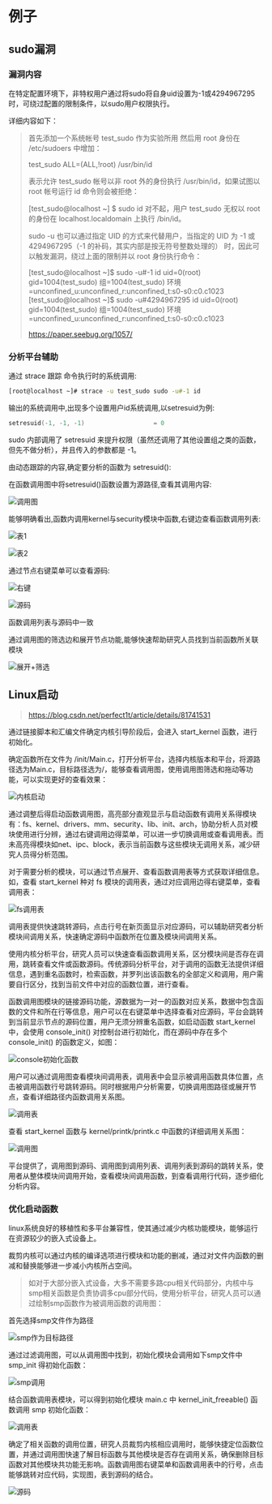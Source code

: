 # 例子

## sudo漏洞

### 漏洞内容

在特定配置环境下，非特权用户通过将sudo将自身uid设置为-1或4294967295时，可绕过配置的限制条件，以sudo用户权限执行。

详细内容如下：

> 首先添加一个系统帐号 test_sudo 作为实验所用
> 然后用 root 身份在 /etc/sudoers 中增加：
>
> test_sudo ALL=(ALL,!root) /usr/bin/id
>
> 表示允许 test_sudo 帐号以非 root 外的身份执行 /usr/bin/id，如果试图以 root 帐号运行 id 命令则会被拒绝：
>
> [test_sudo@localhost ~] $ sudo id
> 对不起，用户 test_sudo 无权以 root 的身份在 localhost.localdomain 上执行 /bin/id。
>
> sudo -u 也可以通过指定 UID 的方式来代替用户，当指定的 UID 为 -1 或 4294967295（-1 的补码，其实内部是按无符号整数处理的） 时，因此可以触发漏洞，绕过上面的限制并以 root 身份执行命令：
>
> [test_sudo@localhost ~]$ sudo -u#-1 id
> uid=0(root) gid=1004(test_sudo) 组=1004(test_sudo) 环境=unconfined_u:unconfined_r:unconfined_t:s0-s0:c0.c1023
> [test_sudo@localhost ~]$ sudo -u#4294967295 id
> uid=0(root) gid=1004(test_sudo) 组=1004(test_sudo) 环境=unconfined_u:unconfined_r:unconfined_t:s0-s0:c0.c1023
>
> <https://paper.seebug.org/1057/>

### 分析平台辅助

通过 strace 跟踪 命令执行时的系统调用:

```sh
[root@localhost ~]# strace -u test_sudo sudo -u#-1 id
```

输出的系统调用中,出现多个设置用户id系统调用,以setresuid为例:

```c
setresuid(-1, -1, -1)                   = 0
```

sudo 内部调用了 setresuid 来提升权限（虽然还调用了其他设置组之类的函数，但先不做分析），并且传入的参数都是 -1。

由动态跟踪的内容,确定要分析的函数为 setresuid():

在函数调用图中将setresuid()函数设置为源路径,查看其调用内容:

![调用图](https://raw.githubusercontent.com/sx807/img-url-personal/master/img_20200512171120.png)

能够明确看出,函数内调用kernel与security模块中函数,右键边查看函数调用列表:

![表1](https://raw.githubusercontent.com/sx807/img-url-personal/master/img_20200512171607.png)

![表2](https://raw.githubusercontent.com/sx807/img-url-personal/master/img_20200512171642.png)

通过节点右键菜单可以查看源码:

![右键](https://raw.githubusercontent.com/sx807/img-url-personal/master/img_20200512182406.png)

![源码](https://raw.githubusercontent.com/sx807/img-url-personal/master/img_20200512182512.png)

函数调用列表与源码中一致

通过调用图的筛选边和展开节点功能,能够快速帮助研究人员找到当前函数所关联模块

![展开+筛选](https://raw.githubusercontent.com/sx807/img-url-personal/master/img_20200512185521.png)

## Linux启动

> <https://blog.csdn.net/perfect1t/article/details/81741531>

通过链接脚本和汇编文件确定内核引导阶段后，会进入 start_kernel 函数，进行初始化。

确定函数所在文件为 /init/Main.c，打开分析平台，选择内核版本和平台，将源路径选为Main.c，目标路径选为/，能够查看调用图，使用调用图筛选和拖动等功能，可以实现更好的查看效果：

![内核启动](https://raw.githubusercontent.com/sx807/img-url-personal/master/img_20200513112809.png)

通过调整后得启动函数调用图，高亮部分直观显示与启动函数有调用关系得模块有：fs、kernel、drivers、mm、security、lib、init、arch，协助分析人员对模块使用进行分辨，通过右键调用边得菜单，可以进一步切换调用或查看调用表。而未高亮得模块如net、ipc、block，表示当前函数与这些模块无调用关系，减少研究人员得分析范围。

对于需要分析的模块，可以通过节点展开、查看函数调用表等方式获取详细信息。如，查看 start_kernel 种对 fs 模块的调用表，通过对应调用边得右键菜单，查看调用表：

![fs调用表](https://raw.githubusercontent.com/sx807/img-url-personal/master/img_20200513124421.png)

调用表提供快速跳转源码，点击行号在新页面显示对应源码，可以辅助研究者分析模块间调用关系，快速确定源码中函数所在位置及模块间调用关系。

使用内核分析平台，研究人员可以快速查看函数调用关系，区分模块间是否存在调用，跳转查看文件或函数源码。传统源码分析平台，对于调用的函数无法提供详细信息，遇到重名函数时，检索函数，并罗列出该函数名的全部定义和调用，用户需要自行区分，找到当前文件中对应的函数位置，进行查看。

函数调用图模块的链接源码功能，源数据为一对一的函数对应关系，数据中包含函数的文件和所在行等信息，用户可以在右键菜单中选择查看对应源码，平台会跳转到当前显示节点的源码位置，用户无须分辨重名函数，如启动函数 start_kernel 中，会使用 console_init() 对控制台进行初始化，而在源码中存在多个 console_init() 的函数定义，如图：

![console初始化函数](https://raw.githubusercontent.com/sx807/img-url-personal/master/img_20200518133441.png)

用户可以通过调用图查看模块间调用表，调用表中会显示被调用函数具体位置，点击被调用函数行号跳转源码。同时根据用户分析需要，切换调用图路径或展开节点，查看详细路径内函数调用关系图。

![调用表](https://raw.githubusercontent.com/sx807/img-url-personal/master/img_20200518134035.png)

查看 start_kernel 函数与 kernel/printk/printk.c 中函数的详细调用关系图：

![调用图](https://raw.githubusercontent.com/sx807/img-url-personal/master/img_20200518144350.png)

平台提供了，调用图到源码、调用图到调用列表、调用列表到源码的跳转关系，使用者从整体模块间调用开始，查看模块间调用函数，到查看调用行代码，逐步细化分析内容。

### 优化启动函数

linux系统良好的移植性和多平台兼容性，使其通过减少内核功能模块，能够运行在资源较少的嵌入式设备上。

裁剪内核可以通过内核的编译选项进行模块和功能的删减，通过对文件内函数的删减和替换能够进一步减小内核所占空间。

> 如对于大部分嵌入式设备，大多不需要多路cpu相关代码部分，内核中与smp相关函数是负责协调多cpu部分代码，使用分析平台，研究人员可以通过绘制smp函数作为被调用函数的调用图：

首先选择smp文件作为路径

![smp作为目标路径](https://raw.githubusercontent.com/sx807/img-url-personal/master/img_20200518170150.png)

通过过滤调用图，可以从调用图中找到，初始化模块会调用如下smp文件中 smp_init 得初始化函数：

![smp调用](https://raw.githubusercontent.com/sx807/img-url-personal/master/img_20200518170815.png)

结合函数调用表模块，可以得到初始化模块 main.c 中 kernel_init_freeable() 函数调用 smp 初始化函数：

![调用表](https://raw.githubusercontent.com/sx807/img-url-personal/master/img_20200518171018.png)

确定了相关函数的调用位置，研究人员裁剪内核相应调用时，能够快捷定位函数位置，并通过调用图快速了解目标函数与其他模块是否存在调用关系，确保删除目标函数对其他模块共功能无影响。函数调用图右键菜单和函数调用表中的行号，点击能够跳转对应代码，实现图，表到源码的结合。

![源码](https://raw.githubusercontent.com/sx807/img-url-personal/master/img_20200518172753.png)
